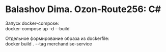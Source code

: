 # Balashov Dima. Ozon-Route256: C#

Запуск docker-compose:\
docker-compose up -d --build

Отдельное формирование образа из dockerfile:\
docker build . --tag merchandise-service


